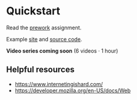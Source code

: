 # Quickstart

Read the [prework](./README.md) assignment.

Example [site](https://jake-armstrong.surge.sh) and [source code](https://github.com/jlarmstrongiv/the-armstrongs).

**Video series coming soon** (6 videos · 1 hour)

<!-- [![github-link.png](../images/github-link.png)](https://www.youtube.com/watch?v=oHg5SJYRHA0) -->

## Helpful resources

- https://www.internetingishard.com/
- https://developer.mozilla.org/en-US/docs/Web
